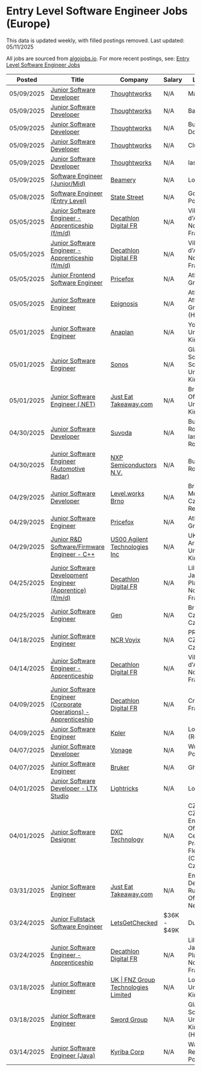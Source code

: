# Entry Level Software Engineer Jobs (Europe)

This data is updated weekly, with filled postings removed. Last updated: 05/11/2025

All jobs are sourced from [algojobs.io](https://algojobs.io/). For more recent postings, see: [Entry Level Software Engineer Jobs](https://algojobs.io/new-grad-swe)

| Posted | Title | Company | Salary | Location |
| --- | --- | --- | --- | --- |
| 05/09/2025 | [Junior Software Developer](https://algojobs.io/jobs/4041606) | [Thoughtworks](https://algojobs.io/company/thoughtworks/) | N/A | Madrid |
| 05/09/2025 | [Junior Software Developer](https://algojobs.io/jobs/4041610) | [Thoughtworks](https://algojobs.io/company/thoughtworks/) | N/A | Barcelona |
| 05/09/2025 | [Junior Software Developer](https://algojobs.io/jobs/4041603) | [Thoughtworks](https://algojobs.io/company/thoughtworks/) | N/A | Bucharest - Dorobanti |
| 05/09/2025 | [Junior Software Developer](https://algojobs.io/jobs/4041604) | [Thoughtworks](https://algojobs.io/company/thoughtworks/) | N/A | Cluj |
| 05/09/2025 | [Junior Software Developer](https://algojobs.io/jobs/4041602) | [Thoughtworks](https://algojobs.io/company/thoughtworks/) | N/A | Iasi |
| 05/09/2025 | [Software Engineer (Junior/Mid)](https://algojobs.io/jobs/4042509) | [Beamery](https://algojobs.io/company/beamery/) | N/A | London, UK |
| 05/08/2025 | [Software Engineer (Entry Level)](https://algojobs.io/jobs/4030536) | [State Street](https://algojobs.io/company/statestreet/) | N/A | Gdansk, Poland |
| 05/05/2025 | [Junior Software Engineer - Apprenticeship (f/m/d)](https://algojobs.io/jobs/3984858) | [Decathlon Digital FR](https://algojobs.io/company/decathlontechnology/) | N/A | Villeneuve-d'Ascq, Nord, France |
| 05/05/2025 | [Junior Software Engineer - Apprenticeship (f/m/d)](https://algojobs.io/jobs/3984857) | [Decathlon Digital FR](https://algojobs.io/company/decathlontechnology/) | N/A | Villeneuve-d'Ascq, Nord, France |
| 05/05/2025 | [Junior Frontend Software Engineer](https://algojobs.io/jobs/3985090) | [Pricefox](https://algojobs.io/company/pricefox/) | N/A | Athens, Greece |
| 05/05/2025 | [Junior Software Engineer](https://algojobs.io/jobs/3996125) | [Epignosis](https://algojobs.io/company/epignosis/) | N/A | Athens, Attica, Greece (Hybrid) |
| 05/01/2025 | [Junior Software Engineer](https://algojobs.io/jobs/3957326) | [Anaplan](https://algojobs.io/company/anaplan/) | N/A | York, United Kingdom |
| 05/01/2025 | [Junior Software Engineer](https://algojobs.io/jobs/3961063) | [Sonos](https://algojobs.io/company/sonos/) | N/A | Glasgow - Sonos Scotland, United Kingdom |
| 05/01/2025 | [Junior Software Engineer (.NET)](https://algojobs.io/jobs/3962697) | [Just Eat Takeaway.com](https://algojobs.io/company/takeaway/) | N/A | Bristol Office, United Kingdom |
| 04/30/2025 | [Junior Software Developer](https://algojobs.io/jobs/3944355) | [Suvoda](https://algojobs.io/company/suvoda/) | N/A | Bucureşti, Romania; Iasi, Romania |
| 04/30/2025 | [Junior Software Engineer (Automotive Radar)](https://algojobs.io/jobs/3950152) | [NXP Semiconductors N.V.](https://algojobs.io/company/nxp/) | N/A | Bucharest, Romania |
| 04/29/2025 | [Junior Software Developer](https://algojobs.io/jobs/3930482) | [Level.works Brno](https://algojobs.io/company/levelworksbrno/) | N/A | Brno, South Moravian, Czech Republic |
| 04/29/2025 | [Junior Software Engineer](https://algojobs.io/jobs/3930732) | [Pricefox](https://algojobs.io/company/pricefox/) | N/A | Athens, Greece |
| 04/29/2025 | [Junior R&D Software/Firmware Engineer - C++](https://algojobs.io/jobs/3935777) | [US00 Agilent Technologies Inc](https://algojobs.io/company/agilent/) | N/A | UK-Craven Arms, United Kingdom |
| 04/25/2025 | [Junior Software Development Engineer (Apprentice) (f/m/d)](https://algojobs.io/jobs/3902762) | [Decathlon Digital FR](https://algojobs.io/company/decathlontechnology/) | N/A | Lille - Jardin des Plantes, Nord, France |
| 04/25/2025 | [Junior Software Engineer](https://algojobs.io/jobs/3906953) | [Gen](https://algojobs.io/company/gen/) | N/A | Brno; Czech, Czechia |
| 04/18/2025 | [Junior Software Engineer](https://algojobs.io/jobs/3842104) | [NCR Voyix](https://algojobs.io/company/ncr/) | N/A | PRAGUE, CZE, Czechia |
| 04/14/2025 | [Junior Software Engineer - Apprenticeship](https://algojobs.io/jobs/3785860) | [Decathlon Digital FR](https://algojobs.io/company/decathlontechnology/) | N/A | Villeneuve-d'Ascq, Nord, France |
| 04/09/2025 | [Junior Software Engineer (Corporate Operations) - Apprenticeship](https://algojobs.io/jobs/3743171) | [Decathlon Digital FR](https://algojobs.io/company/decathlontechnology/) | N/A | Croix, Nord, France |
| 04/09/2025 | [Junior Software Engineer](https://algojobs.io/jobs/3741753) | [Kpler](https://algojobs.io/company/kpler/) | N/A | London (Remote) |
| 04/07/2025 | [Junior Software Developer](https://algojobs.io/jobs/3718956) | [Vonage](https://algojobs.io/company/vonage/) | N/A | Wrocław, Poland |
| 04/07/2025 | [Junior Software Engineer](https://algojobs.io/jobs/3710218) | [Bruker](https://algojobs.io/company/englishcareers-bruker/) | N/A | Ghent, BE |
| 04/01/2025 | [Junior Software Developer - LTX Studio](https://algojobs.io/jobs/3655555) | [Lightricks](https://algojobs.io/company/lightricks/) | N/A | London |
| 04/01/2025 | [Junior Software Designer](https://algojobs.io/jobs/3658767) | [DXC Technology](https://algojobs.io/company/dxctechnology/) | N/A | CZ122 - CZE Enterprise Office Center Prague Flexible (CZ122), Czechia |
| 03/31/2025 | [Junior Software Engineer](https://algojobs.io/jobs/3646230) | [Just Eat Takeaway.com](https://algojobs.io/company/takeaway/) | N/A | Enschede De Ruyterlaan Office, Netherlands |
| 03/24/2025 | [Junior Fullstack Software Engineer](https://algojobs.io/jobs/3566887) | [LetsGetChecked](https://algojobs.io/company/letsgetchecked/) | $36K - $49K | Dublin |
| 03/24/2025 | [Junior Software Engineer - Apprenticeship](https://algojobs.io/jobs/3567538) | [Decathlon Digital FR](https://algojobs.io/company/decathlontechnology/) | N/A | Lille - Jardin des Plantes, Nord, France |
| 03/18/2025 | [Junior Software Engineer](https://algojobs.io/jobs/3515339) | [UK \| FNZ Group Technologies Limited](https://algojobs.io/company/fnz/) | N/A | London - United Kingdom |
| 03/18/2025 | [Junior Software Engineer](https://algojobs.io/jobs/3507560) | [Sword Group](https://algojobs.io/company/sword-group/) | N/A | Glasgow, Scotland, United Kingdom (Hybrid) |
| 03/14/2025 | [Junior Software Engineer (Java)](https://algojobs.io/jobs/3483829) | [Kyriba Corp](https://algojobs.io/company/kyriba/) | N/A | Warsaw / Remote Poland |